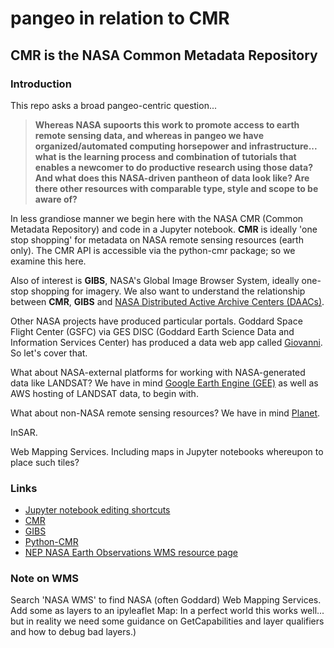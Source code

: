 # pangeo in relation to CMR

## CMR is the NASA Common Metadata Repository


### Introduction

This repo asks a broad pangeo-centric question... 


> **Whereas NASA supoorts this work to promote access to earth remote sensing data, and 
> whereas in pangeo we have organized/automated computing horsepower and infrastructure... 
> what is the learning process and combination of tutorials that enables a newcomer to do
> productive research using those data? 
> And what does this NASA-driven pantheon of data look like? 
> Are there other resources with comparable type, style and scope to be aware of?**


In less grandiose manner we begin here with the NASA CMR (Common Metadata Repository) and code in a 
Jupyter notebook. **CMR** is ideally 'one stop shopping' for metadata on NASA remote sensing resources (earth only).
The CMR API is accessible via the python-cmr package; so we examine this here.


Also of interest is **GIBS**, NASA's Global Image Browser System, ideally one-stop shopping for imagery.
We also want to understand the relationship between **CMR**, **GIBS** and 
[NASA Distributed Active Archive Centers (DAACs)](https://nssdc.gsfc.nasa.gov/earth/daacs.html).


Other NASA projects have produced particular portals. Goddard Space Flight Center (GSFC) 
via GES DISC (Goddard Earth Science Data and Information Services Center)
has produced a data web app called [Giovanni]( http://giovanni.gsfc.nasa.gov/giovanni/). 
So let's cover that. 


What about NASA-external platforms for working with NASA-generated data like LANDSAT? 
We have in mind [Google Earth Engine (GEE)](https://earthengine.google.com) 
as well as AWS hosting of LANDSAT data, to begin with. 


What about non-NASA remote sensing resources? We have in mind [Planet](https://www.planet.com).


InSAR.


Web Mapping Services. Including maps in Jupyter notebooks whereupon to place such tiles?



### Links

* [Jupyter notebook editing shortcuts](https://www.dataquest.io/blog/jupyter-notebook-tips-tricks-shortcuts/)
* [CMR](https://earthdata.nasa.gov/about/science-system-description/eosdis-components/common-metadata-repository)
* [GIBS](https://pypi.python.org/pypi/python-cmr/0.3.1)
* [Python-CMR](https://pypi.python.org/pypi/python-cmr/0.3.1)
* [NEP NASA Earth Observations WMS resource page](https://neo.sci.gsfc.nasa.gov/about/wms.php)



### Note on WMS
Search 'NASA WMS' to find NASA (often Goddard) Web Mapping Services. 
Add some as layers to an ipyleaflet Map: In a perfect world this works well...
but in reality we need some guidance on GetCapabilities and layer qualifiers and how to debug bad layers.)

